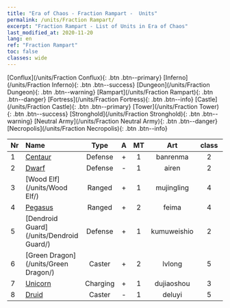 ```yaml
---
title: "Era of Chaos - Fraction Rampart -  Units"
permalink: /units/Fraction Rampart/
excerpt: "Fraction Rampart - List of Units in Era of Chaos"
last_modified_at: 2020-11-20
lang: en
ref: "Fraction Rampart"
toc: false
classes: wide
---
```

 [Conflux](/units/Fraction Conflux){: .btn .btn--primary} [Inferno](/units/Fraction Inferno){: .btn .btn--success} [Dungeon](/units/Fraction Dungeon){: .btn .btn--warning} [Rampart](/units/Fraction Rampart){: .btn .btn--danger} [Fortress](/units/Fraction Fortress){: .btn .btn--info} [Castle](/units/Fraction Castle){: .btn .btn--primary} [Tower](/units/Fraction Tower){: .btn .btn--success} [Stronghold](/units/Fraction Stronghold){: .btn .btn--warning} [Neutral Army](/units/Fraction Neutral Army){: .btn .btn--danger} [Necropolis](/units/Fraction Necropolis){: .btn .btn--info} 

  | Nr |         Name        |   Type   |   A   |    MT     |      Art      |  class  |    s   |   label   |    HP     |
  |:---|:--------------------|:--------:|:-----:|:---------:|:-------------:|:-------:|:------:|:---------:|:----------|
  | 1 | [Centaur](/units/Centaur/) | Defense | + | 1 | banrenma | 2 |  1 |  1(3) |  2691  |
  | 2 | [Dwarf](/units/Dwarf/) | Defense | - | 1 | airen | 2 |  1 |  1(3) |  1324  |
  | 3 | [Wood Elf](/units/Wood Elf/) | Ranged | + | 1 | mujingling | 4 |  1 |  1(3) |  438  |
  | 4 | [Pegasus](/units/Pegasus/) | Ranged | + | 2 | feima | 4 |  1 |  2(3) |  1144  |
  | 5 | [Dendroid Guard](/units/Dendroid Guard/) | Defense | + | 1 | kumuweishio | 2 |  4 |  2(3) |  10182  |
  | 6 | [Green Dragon](/units/Green Dragon/) | Caster | + | 2 | lvlong | 5 |  4 |  3(3) |  4525  |
  | 7 | [Unicorn](/units/Unicorn/) | Charging | + | 1 | dujiaoshou | 3 |  2 |  2(3) |  1850  |
  | 8 | [Druid](/units/Druid/) | Caster | - | 1 | deluyi | 5 |  1 |  1(3) |  844  |
